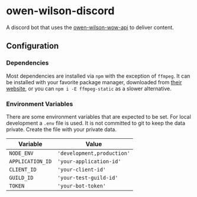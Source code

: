 # owen-wilson-discord

A discord bot that uses the [owen-wilson-wow-api](https://owen-wilson-wow-api.herokuapp.com/) to deliver content.

## Configuration

### Dependencies

Most dependencies are installed via `npm` with the exception of `ffmpeg`. It can be installed with your favorite package manager, downloaded from [their website](https://ffmpeg.org/), or you can `npm i -E ffmpeg-static` as a slower alternative.

### Environment Variables

There are some environment variables that are expected to be set. For local development a `.env` file is used. It is not committed to git to keep the data private. Create the file with your private data.

| Variable         | Value                      |
| ---------------- | -------------------------- |
| `NODE_ENV`       | `'development,production'` |
| `APPLICATION_ID` | `'your-application-id'`    |
| `CLIENT_ID`      | `'your-client-id'`         |
| `GUILD_ID`       | `'your-test-guild-id'`     |
| `TOKEN`          | `'your-bot-token'`         |
